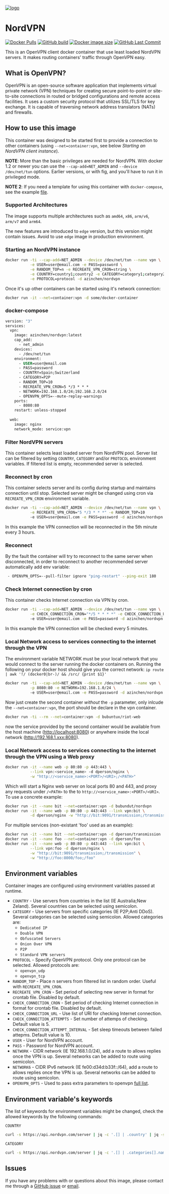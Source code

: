 [![logo](https://github.com/azinchen/nordvpn/raw/master/NordVpn_logo.png)](https://www.nordvpn.com/)

# NordVPN

[![Docker Pulls][dockerhub-pulls]][dockerhub-link]
[![GitHub build][github-build]][github-link]
[![Docker image size][dockerhub-size]][dockerhub-link]
[![GitHub Last Commit][github-lastcommit]][github-link]

This is an OpenVPN client docker container that use least loaded NordVPN servers. It makes routing containers' traffic through OpenVPN easy.

## What is OpenVPN?

OpenVPN is an open-source software application that implements virtual private network (VPN) techniques for creating secure point-to-point or site-to-site connections in routed or bridged configurations and remote access facilities. It uses a custom security protocol that utilizes SSL/TLS for key exchange. It is capable of traversing network address translators (NATs) and firewalls.

## How to use this image

This container was designed to be started first to provide a connection to other containers (using `--net=container:vpn`, see below *Starting an NordVPN client instance*).

**NOTE**: More than the basic privileges are needed for NordVPN. With docker 1.2 or newer you can use the `--cap-add=NET_ADMIN` and `--device /dev/net/tun` options. Earlier versions, or with fig, and you'll have to run it in privileged mode.

**NOTE 2**: If you need a template for using this container with `docker-compose`, see the example [file](https://github.com/dperson/openvpn-client/raw/master/docker-compose.yml).

### Supported Architectures

The image supports multiple architectures such as `amd64`, `x86`, `arm/v6`, `arm/v7` and `arm64`.

The new features are introduced to `edge` version, but this version might contain issues. Avoid to use `edge` image in production environment.

### Starting an NordVPN instance

```bash
docker run -ti --cap-add=NET_ADMIN --device /dev/net/tun --name vpn \
           -e USER=user@email.com -e PASS=password \
           -e RANDOM_TOP=n -e RECREATE_VPN_CRON=string \
           -e COUNTRY=country1;country2 -e CATEGORY=category1;category2 \
           -e PROTOCOL=protocol -d azinchen/nordvpn
```

Once it's up other containers can be started using it's network connection:

```bash
docker run -it --net=container:vpn -d some/docker-container
```

### docker-compose

```Dockerfile
version: "3"
services:
  vpn:
    image: azinchen/nordvpn:latest
    cap_add:
      - net_admin
    devices:
      - /dev/net/tun
    environment:
      - USER=user@email.com
      - PASS=password
      - COUNTRY=Spain;Switzerland
      - CATEGORY=P2P
      - RANDOM_TOP=10
      - RECREATE_VPN_CRON=5 */3 * * *
      - NETWORK=192.168.1.0/24;192.168.2.0/24
      - OPENVPN_OPTS=--mute-replay-warnings
    ports:
      - 8080:80
    restart: unless-stopped
  
  web:
    image: nginx
    network_mode: service:vpn
```

### Filter NordVPN servers

This container selects least loaded server from NordVPN pool. Server list can be filtered by setting `COUNTRY`, `CATEGORY` and/or `PROTOCOL` environment variables. If filtered list is empty, recommended server is selected.

### Reconnect by cron

This container selects server and its config during startup and maintains connection until stop. Selected server might be changed using cron via `RECREATE_VPN_CRON` environment variable.

```bash
docker run -ti --cap-add=NET_ADMIN --device /dev/net/tun --name vpn \
           -e RECREATE_VPN_CRON="5 */3 * * *" -e RANDOM_TOP=10
           -e USER=user@email.com -e PASS=password -d azinchen/nordvpn
```

In this example the VPN connection will be reconnected in the 5th minute every 3 hours.

### Reconnect

By the fault the container will try to reconnect to the same server when disconnected, in order to reconnect to another recommended server automatically add env variable:

```bash
 - OPENVPN_OPTS=--pull-filter ignore "ping-restart" --ping-exit 180
```

### Check Internet connection by cron

This container checks Internet connection via VPN by cron.

```bash
docker run -ti --cap-add=NET_ADMIN --device /dev/net/tun --name vpn \
           -e CHECK_CONNECTION_CRON="*/5 * * * *" -e CHECK_CONNECTION_URL="https://www.google.com"
           -e USER=user@email.com -e PASS=password -d azinchen/nordvpn
```

In this example the VPN connection will be checked every 5 minutes.

### Local Network access to services connecting to the internet through the VPN

The environment variable NETWORK must be your local network that you would connect to the server running the docker containers on. Running the following on your docker host should give you the correct network: `ip route | awk '!/ (docker0|br-)/ && /src/ {print $1}'`

```bash
docker run -ti --cap-add=NET_ADMIN --device /dev/net/tun --name vpn \
           -p 8080:80 -e NETWORK=192.168.1.0/24 \ 
           -e USER=user@email.com -e PASS=password -d azinchen/nordvpn
```

Now just create the second container _without_ the `-p` parameter, only inlcude the `--net=container:vpn`, the port should be declare in the vpn container.

```bash
docker run -ti --rm --net=container:vpn -d bubuntux/riot-web
```

now the service provided by the second container would be available from the host machine (<http://localhost:8080>) or anywhere inside the local network (<http://192.168.1.xxx:8080>).

### Local Network access to services connecting to the internet through the VPN using a Web proxy

```bash
docker run -it --name web -p 80:80 -p 443:443 \
           --link vpn:<service_name> -d dperson/nginx \
           -w "http://<service_name>:<PORT>/<URI>;/<PATH>"
```

Which will start a Nginx web server on local ports 80 and 443, and proxy any requests under `/<PATH>` to the to `http://<service_name>:<PORT>/<URI>`. To use a concrete example:

```bash
docker run -it --name bit --net=container:vpn -d bubundut/nordvpn
docker run -it --name web -p 80:80 -p 443:443 --link vpn:bit \
           -d dperson/nginx -w "http://bit:9091/transmission;/transmission"
```

For multiple services (non-existant 'foo' used as an example):

```bash
docker run -it --name bit --net=container:vpn -d dperson/transmission
docker run -it --name foo --net=container:vpn -d dperson/foo
docker run -it --name web -p 80:80 -p 443:443 --link vpn:bit \
           --link vpn:foo -d dperson/nginx \
           -w "http://bit:9091/transmission;/transmission" \
           -w "http://foo:8000/foo;/foo"
```

## Environment variables

Container images are configured using environment variables passed at runtime.

* `COUNTRY`           - Use servers from countries in the list (IE Australia;New Zeland). Several countries can be selected using semicolon.
* `CATEGORY`          - Use servers from specific categories (IE P2P;Anti DDoS). Several categories can be selected using semicolon. Allowed categories are:
  * `Dedicated IP`
  * `Double VPN`
  * `Obfuscated Servers`
  * `Onion Over VPN`
  * `P2P`
  * `Standard VPN servers`
* `PROTOCOL`          - Specify OpenVPN protocol. Only one protocol can be selected. Allowed protocols are:
  * `openvpn_udp`
  * `openvpn_tcp`
* `RANDOM_TOP`        - Place n servers from filtered list in random order. Useful with `RECREATE_VPN_CRON`.
* `RECREATE_VPN_CRON` - Set period of selecting new server in format for crontab file. Disabled by default.
* `CHECK_CONNECTION_CRON` - Set period of checking Internet connection in format for crontab file. Disabled by default.
* `CHECK_CONNECTION_URL` - Use list of URI for checking Internet connection.
* `CHECK_CONNECTION_ATTEMPTS` - Set number of attemps of checking. Default value is 5.
* `CHECK_CONNECTION_ATTEMPT_INTERVAL` - Set sleep timeouts between failed attepms. Default value is 10.
* `USER`              - User for NordVPN account.
* `PASS`              - Password for NordVPN account.
* `NETWORK`           - CIDR network (IE 192.168.1.0/24), add a route to allows replies once the VPN is up. Several networks can be added to route using semicolon.
* `NETWORK6`          - CIDR IPv6 network (IE fe00:d34d:b33f::/64), add a route to allows replies once the VPN is up. Several networks can be added to route using semicolon.
* `OPENVPN_OPTS`      - Used to pass extra parameters to openvpn [full list](https://openvpn.net/community-resources/reference-manual-for-openvpn-2-4/).

## Environment variable's keywords

The list of keywords for environment variables might be changed, check the allowed keywords by the following commands:

`COUNTRY`

```bash
curl -s https://api.nordvpn.com/server | jq -c '.[] | .country' | jq -s -a -c 'unique | .[]'
```

`CATEGORY`

```bash
curl -s https://api.nordvpn.com/server | jq -c '.[] | .categories[].name' | jq -s -a -c 'unique | .[]'
```

## Issues

If you have any problems with or questions about this image, please contact me through a [GitHub issue][github-issues] or [email][email-link].

[dockerhub-badge]: https://img.shields.io/docker/pulls/azinchen/nordvpn?style=flat-square
[dockerhub-link]: https://hub.docker.com/repository/docker/azinchen/nordvpn
[dockerhub-pulls]: https://img.shields.io/docker/pulls/azinchen/nordvpn
[dockerhub-size]: https://img.shields.io/docker/image-size/azinchen/nordvpn/latest
[github-lastcommit]: https://img.shields.io/github/last-commit/azinchen/nordvpn
[github-link]: https://github.com/azinchen/nordvpn
[github-issues]: https://github.com/azinchen/nordvpn/issues
[github-build]: https://img.shields.io/github/workflow/status/azinchen/nordvpn/CI_CD_Task
[email-link]: mailto:alexander@zinchenko.com
